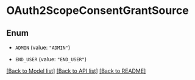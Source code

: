 # OAuth2ScopeConsentGrantSource

## Enum


* `ADMIN` (value: `"ADMIN"`)

* `END_USER` (value: `"END_USER"`)


[[Back to Model list]](../README.md#documentation-for-models) [[Back to API list]](../README.md#documentation-for-api-endpoints) [[Back to README]](../README.md)


